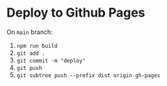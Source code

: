 # Deploy to Github Pages

On `main` branch:

1. `npm run build`
2. `git add .`
3. `git commit -m "deploy"`
4. `git push`
5. `git subtree push --prefix dist origin gh-pages`